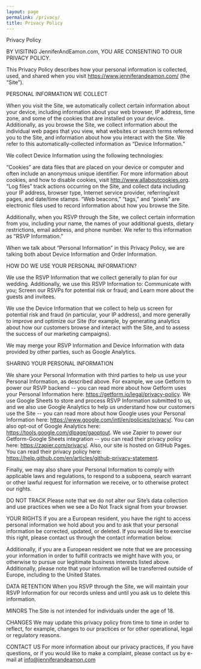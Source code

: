 ```yaml
---
layout: page
permalink: /privacy/
title: Privacy Policy
---
```


Privacy Policy

BY VISITING JenniferAndEamon.com, YOU ARE CONSENTING TO OUR PRIVACY POLICY.

This Privacy Policy describes how your personal information is collected, used, and shared when you visit https://www.jenniferandeamon.com/ (the “Site”).

PERSONAL INFORMATION WE COLLECT

When you visit the Site, we automatically collect certain information about your device, including information about your web browser, IP address, time zone, and some of the cookies that are installed on your device. Additionally, as you browse the Site, we collect information about the individual web pages that you view, what websites or search terms referred you to the Site, and information about how you interact with the Site. We refer to this automatically-collected information as “Device Information.”

We collect Device Information using the following technologies:

  “Cookies” are data files that are placed on your device or computer and often include an anonymous unique identifier. For more information about cookies, and how to disable cookies, visit http://www.allaboutcookies.org.
  “Log files” track actions occurring on the Site, and collect data including your IP address, browser type, Internet service provider, referring/exit pages, and date/time stamps.
  “Web beacons,” “tags,” and “pixels” are electronic files used to record information about how you browse the Site.

Additionally, when you RSVP through the Site, we collect certain information from you, including your name, the names of your additional guests, dietary restrictions, email address, and phone number.  We refer to this information as "RSVP Information.”

When we talk about “Personal Information” in this Privacy Policy, we are talking both about Device Information and Order Information.

HOW DO WE USE YOUR PERSONAL INFORMATION?

We use the RSVP Information that we collect generally to plan for our wedding.  Additionally, we use this RSVP Information to:
Communicate with you;
Screen our RSVPs for potential risk or fraud; and
Learn more about the guests and invitees.

We use the Device Information that we collect to help us screen for potential risk and fraud (in particular, your IP address), and more generally to improve and optimize our Site (for example, by generating analytics about how our customers browse and interact with the Site, and to assess the success of our marketing campaigns).

We may merge your RSVP Information and Device Information with data provided by other parties, such as Google Analytics.

SHARING YOUR PERSONAL INFORMATION

We share your Personal Information with third parties to help us use your Personal Information, as described above.  For example, we use Getform to power our RSVP backend -- you can read more about how Getform uses your Personal Information here: https://getform.io/legal/privacy-policy. We use Google Sheets to store and process RSVP Information submitted to us, and we also use Google Analytics to help us understand how our customers use the Site -- you can read more about how Google uses your Personal Information here:  https://www.google.com/intl/en/policies/privacy/.  You can also opt-out of Google Analytics here:  https://tools.google.com/dlpage/gaoptout. We use Zapier to power our Getform-Google Sheets integration --  you can read their privacy policy here: https://zapier.com/privacy/. Also, our site is hosted on GitHub Pages. You can read their privacy policy here: https://help.github.com/en/articles/github-privacy-statement.

Finally, we may also share your Personal Information to comply with applicable laws and regulations, to respond to a subpoena, search warrant or other lawful request for information we receive, or to otherwise protect our rights.

DO NOT TRACK
Please note that we do not alter our Site’s data collection and use practices when we see a Do Not Track signal from your browser.

YOUR RIGHTS
If you are a European resident, you have the right to access personal information we hold about you and to ask that your personal information be corrected, updated, or deleted. If you would like to exercise this right, please contact us through the contact information below.

Additionally, if you are a European resident we note that we are processing your information in order to fulfill contracts we might have with you, or otherwise to pursue our legitimate business interests listed above.  Additionally, please note that your information will be transferred outside of Europe, including to the United States.

DATA RETENTION
When you RSVP through the Site, we will maintain your RSVP Information for our records unless and until you ask us to delete this information.

MINORS
The Site is not intended for individuals under the age of 18.

CHANGES
We may update this privacy policy from time to time in order to reflect, for example, changes to our practices or for other operational, legal or regulatory reasons.

CONTACT US
For more information about our privacy practices, if you have questions, or if you would like to make a complaint, please contact us by e-mail at info@jenniferandeamon.com